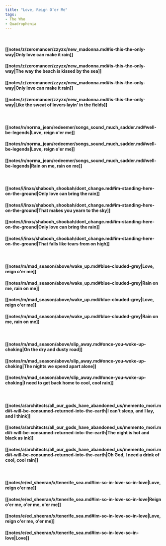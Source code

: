 ```yaml
---
title: "Love, Reign O’er Me"
tags:
- The Who
- Quadrophenia
---
```

&nbsp;
#### [[notes/z/zeromancer/zzyzx/new_madonna.md#is-this-the-only-way|Only love can make it rain]]
#### [[notes/z/zeromancer/zzyzx/new_madonna.md#is-this-the-only-way|The way the beach is kissed by the sea]]
#### [[notes/z/zeromancer/zzyzx/new_madonna.md#is-this-the-only-way|Only love can make it rain]]
#### [[notes/z/zeromancer/zzyzx/new_madonna.md#is-this-the-only-way|Like the sweat of lovers layin' in the fields]]
&nbsp;
#### [[notes/n/norma_jean/redeemer/songs_sound_much_sadder.md#well-be-legends|Love, reign o'er me]]
#### [[notes/n/norma_jean/redeemer/songs_sound_much_sadder.md#well-be-legends|Love, reign o'er me]]
#### [[notes/n/norma_jean/redeemer/songs_sound_much_sadder.md#well-be-legends|Rain on me, rain on me]]
&nbsp;
#### [[notes/i/inxs/shabooh_shoobah/dont_change.md#im-standing-here-on-the-ground|Only love can bring the rain]]
#### [[notes/i/inxs/shabooh_shoobah/dont_change.md#im-standing-here-on-the-ground|That makes you yearn to the sky]]
#### [[notes/i/inxs/shabooh_shoobah/dont_change.md#im-standing-here-on-the-ground|Only love can bring the rain]]
#### [[notes/i/inxs/shabooh_shoobah/dont_change.md#im-standing-here-on-the-ground|That falls like tears from on high]]
&nbsp;
#### [[notes/m/mad_season/above/wake_up.md#blue-clouded-grey|Love, reign o'er me]]
#### [[notes/m/mad_season/above/wake_up.md#blue-clouded-grey|Rain on me, rain on me]]
#### [[notes/m/mad_season/above/wake_up.md#blue-clouded-grey|Love, reign o'er me]]
#### [[notes/m/mad_season/above/wake_up.md#blue-clouded-grey|Rain on me, rain on me]]
&nbsp;
#### [[notes/m/mad_season/above/slip_away.md#once-you-woke-up-choking|On the dry and dusty road]]
#### [[notes/m/mad_season/above/slip_away.md#once-you-woke-up-choking|The nights we spend apart alone]]
#### [[notes/m/mad_season/above/slip_away.md#once-you-woke-up-choking|I need to get back home to cool, cool rain]]
&nbsp;
#### [[notes/a/architects/all_our_gods_have_abandoned_us/memento_mori.md#i-will-be-consumed-returned-into-the-earth|I can't sleep, and I lay, and I think]]
#### [[notes/a/architects/all_our_gods_have_abandoned_us/memento_mori.md#i-will-be-consumed-returned-into-the-earth|The night is hot and black as ink]]
#### [[notes/a/architects/all_our_gods_have_abandoned_us/memento_mori.md#i-will-be-consumed-returned-into-the-earth|Oh God, I need a drink of cool, cool rain]]
&nbsp;
#### [[notes/e/ed_sheeran/x/tenerife_sea.md#im-so-in-love-so-in-love|Love, reign o'er me]]
#### [[notes/e/ed_sheeran/x/tenerife_sea.md#im-so-in-love-so-in-love|Reign o'er me, o'er me, o'er me]]
#### [[notes/e/ed_sheeran/x/tenerife_sea.md#im-so-in-love-so-in-love|Love, reign o'er me, o'er me]]
#### [[notes/e/ed_sheeran/x/tenerife_sea.md#im-so-in-love-so-in-love|Love]]
